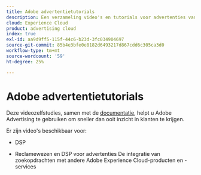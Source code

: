 ```yaml
---
title: Adobe advertentietutorials
description: Een verzameling video's en tutorials voor advertenties van Adobe.
cloud: Experience Cloud
product: advertising cloud
index: true
exl-id: aa9d9ff5-115f-44c6-b23d-3fc034904697
source-git-commit: 85b4e3bfe0e8182d6493217d867cdd6c305ca3d0
workflow-type: tm+mt
source-wordcount: '59'
ht-degree: 25%

---
```


# Adobe advertentietutorials

Deze videozelfstudies, samen met de [documentatie](https://experienceleague.adobe.com/docs/advertising-cloud.html), helpt u Adobe Advertising te gebruiken om sneller dan ooit inzicht in klanten te krijgen.

Er zijn video&#39;s beschikbaar voor:

* DSP

* Reclamewezen en DSP voor advertenties De integratie van zoekopdrachten met andere Adobe Experience Cloud-producten en -services

<!--
See other -learn tutorials landing pages to get ideas for additional content
-->
